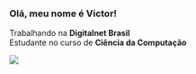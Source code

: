 <h3>Olá, meu nome é Victor!</h3>
<p>Trabalhando na <strong>Digitalnet Brasil</strong><br/> Estudante no curso de <strong>Ciência da Computação</strong></p>
<a href="mailto:vcnbianchi@outlook.com"><img src="https://img.shields.io/badge/Microsoft_Outlook-0078D4?style=for-the-badge&logo=microsoft-outlook&logoColor=white"></a>
